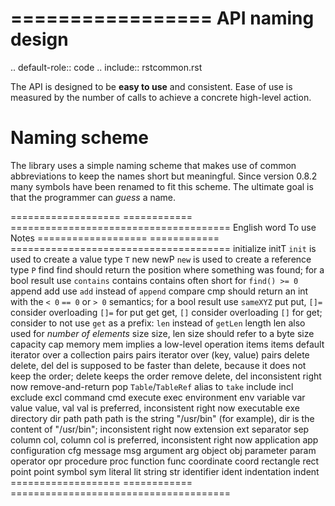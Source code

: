 =================
API naming design
=================

.. default-role:: code
.. include:: rstcommon.rst

The API is designed to be **easy to use** and consistent. Ease of use is
measured by the number of calls to achieve a concrete high-level action.


Naming scheme
=============

The library uses a simple naming scheme that makes use of common abbreviations
to keep the names short but meaningful. Since version 0.8.2 many symbols have
been renamed to fit this scheme. The ultimate goal is that the programmer can
*guess* a name.


===================     ============   ======================================
English word            To use         Notes
===================     ============   ======================================
initialize              initT          `init` is used to create a
                                       value type `T`
new                     newP           `new` is used to create a
                                       reference type `P`
find                    find           should return the position where
                                       something was found; for a bool result
                                       use `contains`
contains                contains       often short for `find() >= 0`
append                  add            use `add` instead of `append`
compare                 cmp            should return an int with the
                                       `< 0` `== 0` or `> 0` semantics;
                                       for a bool result use `sameXYZ`
put                     put, `[]=`     consider overloading `[]=` for put
get                     get, `[]`      consider overloading `[]` for get;
                                       consider to not use `get` as a
                                       prefix: `len` instead of `getLen`
length                  len            also used for *number of elements*
size                    size, len      size should refer to a byte size
capacity                cap
memory                  mem            implies a low-level operation
items                   items          default iterator over a collection
pairs                   pairs          iterator over (key, value) pairs
delete                  delete, del    del is supposed to be faster than
                                       delete, because it does not keep
                                       the order; delete keeps the order
remove                  delete, del    inconsistent right now
remove-and-return       pop            `Table`/`TableRef` alias to `take`
include                 incl
exclude                 excl
command                 cmd
execute                 exec
environment             env
variable                var
value                   value, val     val is preferred, inconsistent right
                                       now
executable              exe
directory               dir
path                    path           path is the string "/usr/bin" (for
                                       example), dir is the content of
                                       "/usr/bin"; inconsistent right now
extension               ext
separator               sep
column                  col, column    col is preferred, inconsistent right
                                       now
application             app
configuration           cfg
message                 msg
argument                arg
object                  obj
parameter               param
operator                opr
procedure               proc
function                func
coordinate              coord
rectangle               rect
point                   point
symbol                  sym
literal                 lit
string                  str
identifier              ident
indentation             indent
===================     ============   ======================================

